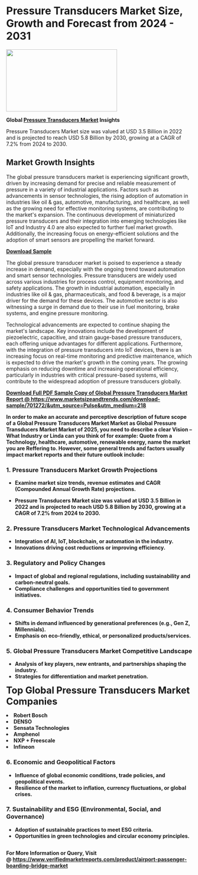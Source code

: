 <H1>Pressure Transducers Market Size, Growth and Forecast from 2024 - 2031</H1><img class="aligncenter size-medium wp-image-584254" src="https://thirdeyenews.in/wp-content/uploads/2024/09/Global-Market-Research-300x168.jpeg" alt="" width="300" height="168" /><p><strong>Global&nbsp;<a href="https://www.marketsizeandtrends.com/download-sample/701272/&amp;utm_source=Pulse&amp;utm_medium=218">Pressure Transducers Market</a> Insights</strong></p><p>Pressure Transducers Market size was valued at USD 3.5 Billion in 2022 and is projected to reach USD 5.8 Billion by 2030, growing at a CAGR of 7.2% from 2024 to 2030.</p><p><h2>Market Growth Insights</h2> <p>The global pressure transducers market is experiencing significant growth, driven by increasing demand for precise and reliable measurement of pressure in a variety of industrial applications. Factors such as advancements in sensor technologies, the rising adoption of automation in industries like oil & gas, automotive, manufacturing, and healthcare, as well as the growing need for effective monitoring systems, are contributing to the market's expansion. The continuous development of miniaturized pressure transducers and their integration into emerging technologies like IoT and Industry 4.0 are also expected to further fuel market growth. Additionally, the increasing focus on energy-efficient solutions and the adoption of smart sensors are propelling the market forward.</p> <p><strong><a href="#">Download Sample</a></strong></p> <p>The global pressure transducer market is poised to experience a steady increase in demand, especially with the ongoing trend toward automation and smart sensor technologies. Pressure transducers are widely used across various industries for process control, equipment monitoring, and safety applications. The growth in industrial automation, especially in industries like oil & gas, pharmaceuticals, and food & beverage, is a major driver for the demand for these devices. The automotive sector is also witnessing a surge in demand due to their use in fuel monitoring, brake systems, and engine pressure monitoring.</p> <p>Technological advancements are expected to continue shaping the market's landscape. Key innovations include the development of piezoelectric, capacitive, and strain gauge-based pressure transducers, each offering unique advantages for different applications. Furthermore, with the integration of pressure transducers into IoT devices, there is an increasing focus on real-time monitoring and predictive maintenance, which is expected to drive the market's growth in the coming years. The growing emphasis on reducing downtime and increasing operational efficiency, particularly in industries with critical pressure-based systems, will contribute to the widespread adoption of pressure transducers globally.</p> <p><strong><a href="#"></p><p><span class=""><strong>Download Full PDF Sample Copy of Global Pressure Transducers Market Report</strong> @ <a href="https://www.marketsizeandtrends.com/download-sample/701272/&amp;utm_source=Pulse&amp;utm_medium=218" target="_blank">https://www.marketsizeandtrends.com/download-sample/701272/&amp;utm_source=Pulse&amp;utm_medium=218</a></span></p><p>In order to make an accurate and perceptive description of future scope of a Global&nbsp;Pressure Transducers Market Market as Global&nbsp;Pressure Transducers Market Market of 2025, you need to describe a clear Vision &ndash; What Industry or Linda can you think of for example: Quote from a Technology, healthcare, automotive, renewable energy, name the market you are Reffering to. However, some general trends and factors usually impact market reports and their future outlook include:</p><h3>1.&nbsp;<strong>Pressure Transducers Market Growth Projections</strong></h3><ul><li>Examine market size trends, revenue estimates and CAGR (Compounded Annual Growth Rate) projections.</li><li><p>Pressure Transducers Market size was valued at USD 3.5 Billion in 2022 and is projected to reach USD 5.8 Billion by 2030, growing at a CAGR of 7.2% from 2024 to 2030.</p></li></ul><h3>2.&nbsp;<strong>Pressure Transducers Market Technological Advancements</strong></h3><ul><li>Integration of AI, IoT, blockchain, or automation in the industry.</li><li>Innovations driving cost reductions or improving efficiency.</li></ul><h3>3.&nbsp;<strong>Regulatory and Policy Changes</strong></h3><ul><li>Impact of global and regional regulations, including sustainability and carbon-neutral goals.</li><li>Compliance challenges and opportunities tied to government initiatives.</li></ul><h3>4.&nbsp;<strong>Consumer Behavior Trends</strong></h3><ul><li>Shifts in demand influenced by generational preferences (e.g., Gen Z, Millennials).</li><li>Emphasis on eco-friendly, ethical, or personalized products/services.</li></ul><h3>5.&nbsp;<strong>Global Pressure Transducers Market Competitive Landscape</strong></h3><ul><li>Analysis of key players, new entrants, and partnerships shaping the industry.</li><li>Strategies for differentiation and market penetration.</li></ul><p data-pm-slice="1 1 []"><span style="color: inherit; font-family: inherit; font-size: 25px;">Top Global Pressure Transducers Market Companies</span></p><div class="" data-test-id=""><p><li>Robert Bosch</li><li> DENSO</li><li> Sensata Technologies</li><li> Amphenol</li><li> NXP + Freescale</li><li> Infineon</li></p></div><h3>6.&nbsp;<strong>Economic and Geopolitical Factors</strong></h3><ul><li>Influence of global economic conditions, trade policies, and geopolitical events.</li><li>Resilience of the market to inflation, currency fluctuations, or global crises.</li></ul><h3>7.&nbsp;<strong>Sustainability and ESG (Environmental, Social, and Governance)</strong></h3><ul><li>Adoption of sustainable practices to meet ESG criteria.</li><li>Opportunities in green technologies and circular economy principles.</li></ul><h2><strong style="font-size: 14px;">For More Information or Query, Visit @&nbsp;</strong><a style="background-color: #ffffff; font-size: 14px;" href="https://www.marketsizeandtrends.com/report/pressure-transducers-market/" target="_blank">https://www.verifiedmarketreports.com/product/airport-passenger-boarding-bridge-market</a></h2>
